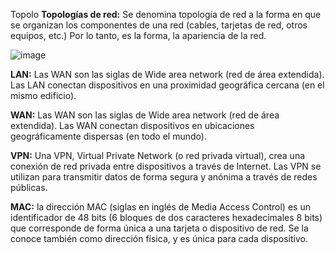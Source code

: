 Topolo
**Topologías de red:** Se denomina topología de red a la forma en que se organizan los componentes de una red (cables, tarjetas de red, otros equipos, etc.) Por lo tanto, es la forma, la apariencia de la red.

![image](https://github.com/lole-s/Testing-QA-CUAC/assets/84929029/3a8563b5-23ed-4673-bd21-ad3a4120274c)


**LAN:** Las WAN son las siglas de Wide area network (red de área extendida). Las LAN conectan dispositivos en una proximidad geográfica cercana (en el mismo edificio).

**WAN:** Las WAN son las siglas de Wide area network (red de área extendida). Las WAN conectan dispositivos en ubicaciones geográficamente dispersas (en todo el mundo).

**VPN:** Una VPN, Virtual Private Network (o red privada virtual), crea una conexión de red privada entre dispositivos a través de Internet. Las VPN se utilizan para transmitir datos de forma segura y anónima a través de redes públicas.

**MAC:**  la dirección MAC (siglas en inglés de Media Access Control) es un identificador de 48 bits (6 bloques de dos caracteres hexadecimales 8 bits) que corresponde de forma única a una tarjeta o dispositivo de red. Se la conoce también como dirección física, y es única para cada dispositivo.
